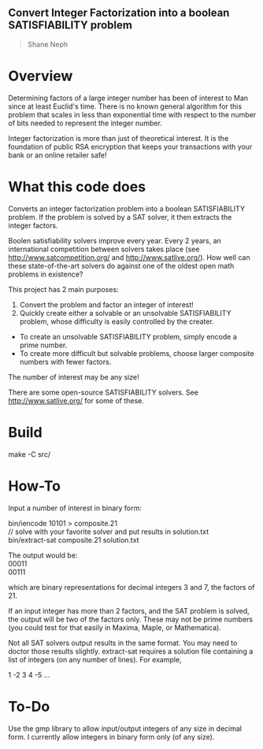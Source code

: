 ## Convert Integer Factorization into a boolean SATISFIABILITY problem ##
> Shane Neph


Overview
=========
Determining factors of a large integer number has been of interest to Man since at least Euclid's time. There is no known 
general algorithm for this problem that scales in less than exponential time with respect to the number of bits needed 
to represent the integer number. 

Integer factorization is more than just of theoretical interest.  It is the foundation of public RSA encryption that keeps
your transactions with your bank or an online retailer safe!

What this code does
==================== 
Converts an integer factorization problem into a boolean SATISFIABILITY problem. 
If the problem is solved by a SAT solver, it then extracts the integer factors.
 
Boolen satisfiability solvers improve every year. Every 2 years, an international competition between solvers takes place (see 
http://www.satcompetition.org/ and http://www.satlive.org/).  How well can these state-of-the-art solvers do against one of the 
oldest open math problems in existence? 

This project has 2 main purposes:  
1) Convert the problem and factor an integer of interest!  
2) Quickly create either a solvable or an unsolvable SATISFIABILITY problem, whose difficulty is easily controlled by the creater.  
- To create an unsolvable SATISFIABILITY problem, simply encode a prime number.  
- To create more difficult but solvable problems, choose larger composite numbers with fewer factors.  
 
The number of interest may be any size! 
 
There are some open-source SATISFIABILITY solvers.  See http://www.satlive.org/ for some of these.
 
Build
======
make -C src/

How-To
=======
Input a number of interest in binary form: 

bin/iencode 10101 > composite.21  
// solve with your favorite solver and put results in solution.txt  
bin/extract-sat composite.21 solution.txt  

The output would be:  
00011  
00111 

which are binary representations for decimal integers 3 and 7, the factors of 21. 
 
If an input integer has more than 2 factors, and the SAT problem is solved, the output will be two of the factors only.  These 
may not be prime numbers (you could test for that easily in Maxima, Maple, or Mathematica).

Not all SAT solvers output results in the same format.  You may need to doctor those results slightly.  extract-sat 
requires a solution file containing a list of integers (on any number of lines).  For example, 

1 -2 3 4 -5 ...

To-Do 
====== 
Use the gmp library to allow input/output integers of any size in decimal form.  I currently allow integers in binary form only (of any size). 
